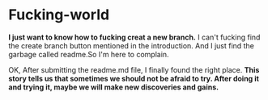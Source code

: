# Fucking-world
**I just want to know how to fucking creat a new branch.**
I can't fucking find the create branch button mentioned in the introduction.
And I just find the garbage called readme.So I'm here to complain.

OK, After submitting the readme.md file, I finally found the right place. 
**This story tells us that sometimes we should not be afraid to try. 
After doing it and trying it, maybe we will make new discoveries and gains.**

